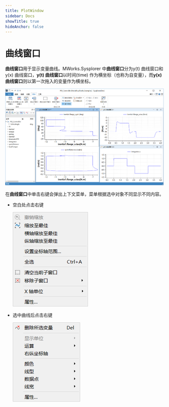 ```yaml
---
title: PlotWindow
sidebar: Docs
showTitle: true
hideAnchor: false
---
```

# 曲线窗口

**曲线窗口**用于显示变量曲线。MWorks.Sysplorer 中**曲线窗口**分为y(t) 曲线窗口和y(x) 曲线窗口，**y(t) 曲线窗口**以时间(time) 作为横坐标（也称为自变量），而**y(x) 曲线窗口**则以第一次拖入的变量作为横坐标。

<img src="PlotWindow.assets/曲线窗口.png" alt="曲线窗口" style="zoom: 50%;" />

在**曲线窗口**中单击右键会弹出上下文菜单，菜单根据选中对象不同显示不同内容。

- 空白处点击右键

  ![image-20201207173155144](PlotWindow.assets/右键空白处.png)

- 选中曲线后点击右键

  ![image-20201207173208410](PlotWindow.assets/右键曲线.png)